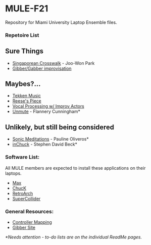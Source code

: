 # MULE-F21

Repository for Miami University Laptop Ensemble files.  
  
### Repetoire List

## Sure Things
- [Singaporean Crosswalk](SingaporeanCrosswalk) - Joo-Won Park
- [Gibber/Gabber improvisation](Gibber)

## Maybes?...
- [Tekken Music](Tekken)
- [Reese's Piece](Reese)
- [Vocal Processing w/ Improv Actors](VocalProcessing)
- [Unmute](Unmute) - Flannery Cunningham*

## Unlikely, but still being considered
- [Sonic Meditations](SonicMeditations) - Pauline Oliveros*
- [inChuck](inChuck) - Stephen David Beck*
  
### Software List:
All MULE members are expected to install these applications on their laptops.
- [Max](https://cycling74.com/downloads)
- [ChucK](http://chuck.stanford.edu/)
- [RetroArch](https://www.retroarch.com/)
- [SuperCollider](https://supercollider.github.io/)

### General Resources:
- [Controller Mapping](ControllerMapping)
- [Gibber Site](https://gibber.cc/alpha/playground/)

*\*Needs attention - to-do lists are on the individual ReadMe pages.*